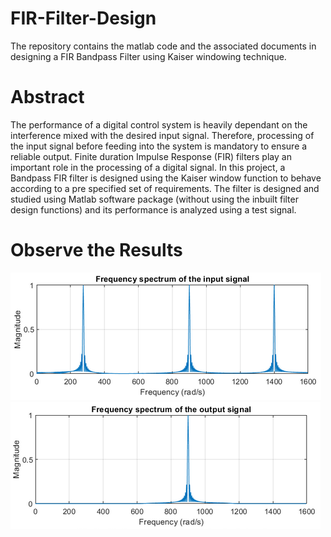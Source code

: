 # FIR-Filter-Design
The repository contains the matlab code and the associated documents in designing a FIR Bandpass Filter using Kaiser windowing technique.

# Abstract
The performance of a digital control system is heavily dependant on the interference mixed with the desired input signal. Therefore, processing of the input signal before feeding into the system is mandatory to ensure a reliable output. Finite duration Impulse Response (FIR) filters play an important role in the processing of a digital signal. In this project, a Bandpass FIR filter is designed using the Kaiser window function to behave according to a pre specified set of requirements. The filter is designed and studied using Matlab software package (without using the inbuilt filter design functions) and its performance is analyzed using a test signal.

# Observe the Results

![frequency plot input](Frequency%20spectrum%20of%20input.PNG)
![frequency plot output](Frequency%20spectrum%20of%20output.PNG)
